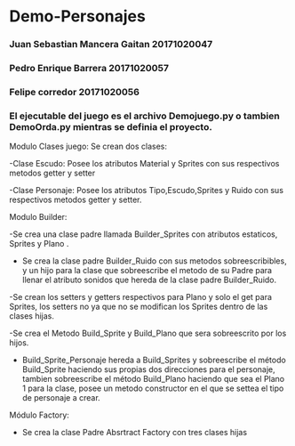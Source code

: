 # Demo-Personajes
### Juan Sebastian Mancera Gaitan 20171020047 
### Pedro Enrique Barrera 20171020057
### Felipe corredor 20171020056

### El ejecutable del juego es el archivo Demojuego.py o tambien DemoOrda.py mientras se definia el proyecto.



Modulo Clases juego: Se crean dos clases:

-Clase Escudo: Posee los atributos Material y Sprites con sus respectivos metodos getter y setter

-Clase Personaje:  Posee los atributos Tipo,Escudo,Sprites y Ruido con sus respectivos metodos getter y setter.

Modulo Builder: 

-Se crea una clase padre llamada Builder_Sprites con atributos estaticos, Sprites y Plano .

- Se crea la clase padre Builder_Ruido con sus metodos sobreescribibles, y un hijo para la clase que sobreescribe el metodo de su Padre para llenar el atributo sonidos que hereda de la clase padre Builder_Ruido.

-Se crean los setters y getters respectivos para Plano y solo el get para Sprites, los setters no ya que  no se modifican los Sprites dentro de las clases hijas.

-Se crea el Metodo Build_Sprite y Build_Plano que sera sobreescrito por los hijos.

- Build_Sprite_Personaje hereda a Build_Sprites y sobreescribe el  método Build_Sprite haciendo sus propias dos direcciones para el personaje, tambien sobreescribe el método Build_Plano haciendo que sea el Plano 1 para la clase, posee un metodo constructor en el que se settea el tipo de personaje a crear.


Módulo Factory:

- Se crea la clase Padre Absrtract Factory con tres clases hijas



